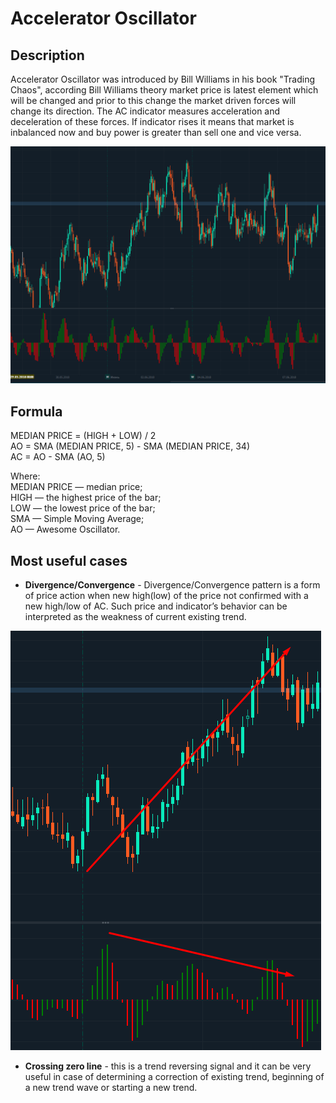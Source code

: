 # Accelerator Oscillator

## Description

Accelerator Oscillator was introduced by Bill Williams in his book "Trading Chaos", according Bill Williams theory market price is latest element which will be changed and prior to this change the market driven forces will change its direction.  The AC indicator measures acceleration and deceleration of these forces.  If indicator rises it means that market is inbalanced now and buy power is greater than sell one and vice versa.  

![](../../../../.gitbook/assets/image%20%2829%29.png)

## Formula

MEDIAN PRICE = \(HIGH + LOW\) / 2  
AO = SMA \(MEDIAN PRICE, 5\) - SMA \(MEDIAN PRICE, 34\)  
AC = AO - SMA \(AO, 5\)  


Where:  
MEDIAN PRICE — median price;  
HIGH — the highest price of the bar;  
LOW — the lowest price of the bar;  
SMA — Simple Moving Average;  
AO — Awesome Oscillator.



## Most useful cases

* **Divergence/Convergence** - Divergence/Convergence pattern is a form of price action when new high\(low\) of the price not confirmed with a new high/low of  AC. Such price and indicator’s behavior can be interpreted as the weakness of current existing trend.

![](../../../../.gitbook/assets/image%20%2831%29.png)

* **Crossing zero line** - this is a trend reversing signal and it can be very useful in case of determining a correction of existing trend, beginning of a new trend wave or starting a new trend.

